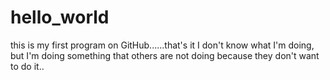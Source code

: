 # hello_world
this is my first program on GitHub......that's it
I don't know what I'm doing, but I'm doing something that others are not doing because they don't want to do it..
